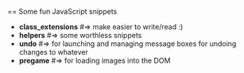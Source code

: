 == Some fun JavaScript snippets

* __class_extensions__ #=> make easier to write/read :)
* __helpers__ #=> some worthless snippets
* __undo__ #=> for launching and managing message boxes for undoing changes to whatever
* __pregame__ #=> for loading images into the DOM
